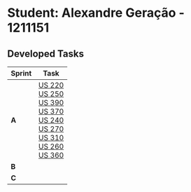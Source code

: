 # Student: Alexandre Geração - 1211151

## Developed Tasks


| Sprint   | Task |
|----------|------|
| **A**    | [US 220](../US_220/readme.md) <br> [US 250](../US_250/readme.md) <br>  [US 390](../US_390/readme.md) <br>[US 370](../US_370/readme.md) <br> [US 240](../US_240/readme.md) <br> [US 270](../US_270/readme.md) <br> [US 310](../US_310/readme.md) <br> [US 260](../US_260/readme.md) <br> [US 360](../US_360/readme.md)     |
| **B**    |      |
| **C**    |      |
